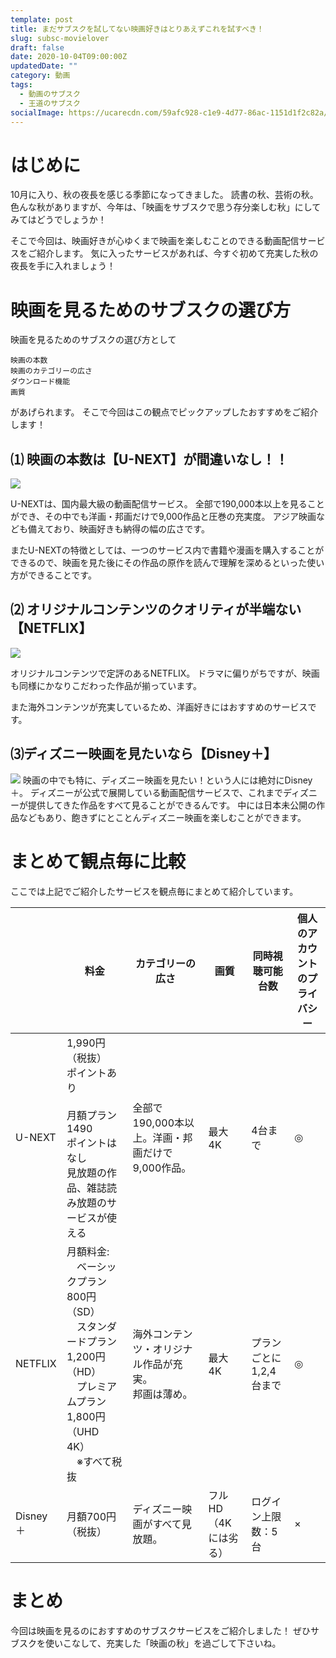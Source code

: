 ```yaml
---
template: post
title: まだサブスクを試してない映画好きはとりあえずこれを試すべき！
slug: subsc-movielover
draft: false
date: 2020-10-04T09:00:00Z
updatedDate: ""
category: 動画
tags:
  - 動画のサブスク
  - 王道のサブスク
socialImage: https://ucarecdn.com/59afc928-c1e9-4d77-86ac-1151d1f2c82a/CanvaABowlofPopcornandRemoteController.jpg
---
```


# はじめに

10月に入り、秋の夜長を感じる季節になってきました。
読書の秋、芸術の秋。色んな秋がありますが、今年は、「映画をサブスクで思う存分楽しむ秋」にしてみてはどうでしょうか！

そこで今回は、映画好きが心ゆくまで映画を楽しむことのできる動画配信サービスをご紹介します。
気に入ったサービスがあれば、今すぐ初めて充実した秋の夜長を手に入れましょう！

# 映画を見るためのサブスクの選び方

映画を見るためのサブスクの選び方として

```
映画の本数
映画のカテゴリーの広さ
ダウンロード機能
画質
```
があげられます。
そこで今回はこの観点でピックアップしたおすすめをご紹介します！

## ⑴ 映画の本数は【U-NEXT】が間違いなし！！

![](https://ucarecdn.com/b4ecd126-e7fe-4b72-ab5f-1970ec9841cf/)

U-NEXTは、国内最大級の動画配信サービス。
全部で190,000本以上を見ることができ、その中でも洋画・邦画だけで9,000作品と圧巻の充実度。
アジア映画なども備えており、映画好きも納得の幅の広さです。

またU-NEXTの特徴としては、一つのサービス内で書籍や漫画を購入することができるので、映画を見た後にその作品の原作を読んで理解を深めるといった使い方ができることです。

## ⑵ オリジナルコンテンツのクオリティが半端ない【NETFLIX】

![](https://ucarecdn.com/cfdce30e-e3f0-47f3-a3a4-921d9cbc49cc/)

オリジナルコンテンツで定評のあるNETFLIX。
ドラマに偏りがちですが、映画も同様にかなりこだわった作品が揃っています。

また海外コンテンツが充実しているため、洋画好きにはおすすめのサービスです。

## ⑶ディズニー映画を見たいなら【Disney＋】

![](https://ucarecdn.com/4321a5c1-838c-4e23-ad67-f1fa07562fc4/S__4202508.jpg)
映画の中でも特に、ディズニー映画を見たい！という人には絶対にDisney＋。
ディズニーが公式で展開している動画配信サービスで、これまでディズニーが提供してきた作品をすべて見ることができるんです。
中には日本未公開の作品などもあり、飽きずにとことんディズニー映画を楽しむことができます。

# まとめて観点毎に比較

ここでは上記でご紹介したサービスを観点毎にまとめて紹介しています。

|  | 料金 | カテゴリーの広さ | 画質 | 同時視聴可能台数 | 個人のアカウントのプライバシー |
| --- | --- | --- | --- | --- | --- |
| U-NEXT | 1,990円（税抜）<br>ポイントあり<br><br>月額プラン1490<br>ポイントはなし<br>見放題の作品、雑誌読み放題のサービスが使える | 全部で190,000本以上。洋画・邦画だけで9,000作品。 | 最大4K | 4台まで | ◎ |
| NETFLIX | 月額料金: <br>　ベーシックプラン 800円（SD）<br>　スタンダードプラン 1,200円（HD）<br>　プレミアムプラン 1,800円（UHD 4K）<br>　※すべて税抜 | 海外コンテンツ・オリジナル作品が充実。<br>邦画は薄め。 | 最大4K | プランごとに<br>1,2,4台まで | ◎ |
| Disney＋ | 月額700円（税抜） | ディズニー映画がすべて見放題。 | フルHD（4Kには劣る） | ログイン上限数：5台 | × |

# まとめ

今回は映画を見るのにおすすめのサブスクサービスをご紹介しました！
ぜひサブスクを使いこなして、充実した「映画の秋」を過ごして下さいね。
